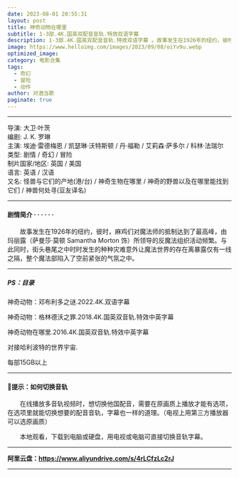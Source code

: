 ```yaml
---
date: 2023-08-01 20:55:31
layout: post
title: 神奇动物在哪里
subtitle: 1-3部.4K.国英双配音音轨.特效双语字幕 
description: 1-3部.4K.国英双配音音轨.特效双语字幕 。故事发生在1926年的纽约，彼时，麻鸡们对魔法师的抵制达到了最高峰，由玛丽露所领导的反魔法组织活动频繁。与此同时，街头巷尾之中时时发生的种种灾难意外让魔法世界的存在离暴露仅有一线之隔，整个魔法部陷入了空前紧张的气氛之中......
image: https://www.helloimg.com/images/2023/09/08/oiYv9u.webp
optimized_image: 
category: 电影合集
tags:
  - 奇幻
  - 冒险
  - 动作
author: 对酒当歌
paginate: true
---
```


---

导演: 大卫·叶茨  
编剧: J. K. 罗琳  
主演: 埃迪·雷德梅恩 / 凯瑟琳·沃特斯顿 / 丹·福勒 / 艾莉森·萨多尔 / 科林·法瑞尔  
类型: 剧情 / 奇幻 / 冒险  
制片国家/地区: 英国 / 美国  
语言: 英语 / 汉语  
又名: 怪兽与它们的产地(港/台) / 神奇生物在哪里 / 神奇的野兽以及在哪里能找到它们 / 神兽何处寻(豆友译名)  

---

#### 剧情简介 · · · · · ·

　　故事发生在1926年的纽约，彼时，麻鸡们对魔法师的抵制达到了最高峰，由玛丽露（萨曼莎·莫顿 Samantha Morton 饰）所领导的反魔法组织活动频繁。与此同时，街头巷尾之中时时发生的种种灾难意外让魔法世界的存在离暴露仅有一线之隔，整个魔法部陷入了空前紧张的气氛之中。

---

##### PS：目录

神奇动物：邓布利多之谜.2022.4K.双语字幕

神奇动物：格林德沃之罪.2018.4K.国英双音轨.特效中英字幕

神奇动物在哪里.2016.4K.国英双音轨.特效中英字幕

对接哈利波特的世界宇宙.

每部15GB以上

---

#### 🔔提示：如何切换音轨

　　在线播放多音轨视频时，想切换他国配音，需要在原画质上播放才能有选项，在选项里就能切换想要的配音音轨，字幕也一样的道理。（电视上用第三方播放器可以选原画质）

　　本地观看，下载到电脑或硬盘，用电视或电脑可直接切换音轨字幕。

---

**阿里云盘：<https://www.aliyundrive.com/s/4rLCfzLc2rJ>**

---
